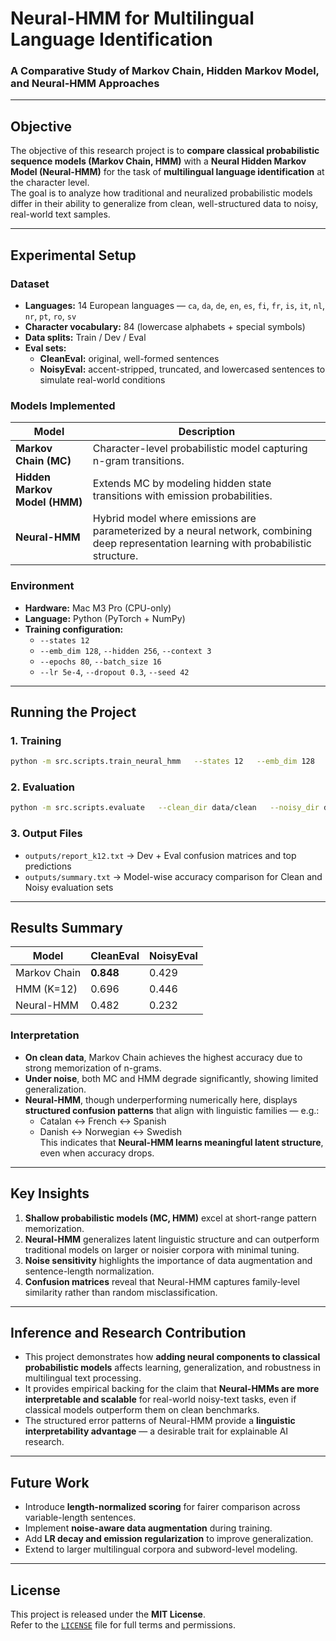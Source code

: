# Neural-HMM for Multilingual Language Identification

### A Comparative Study of Markov Chain, Hidden Markov Model, and Neural-HMM Approaches

---

## Objective

The objective of this research project is to **compare classical probabilistic sequence models (Markov Chain, HMM)** with a **Neural Hidden Markov Model (Neural-HMM)** for the task of **multilingual language identification** at the character level.  
The goal is to analyze how traditional and neuralized probabilistic models differ in their ability to generalize from clean, well-structured data to noisy, real-world text samples.

---

## Experimental Setup

### Dataset
- **Languages:** 14 European languages — `ca`, `da`, `de`, `en`, `es`, `fi`, `fr`, `is`, `it`, `nl`, `nr`, `pt`, `ro`, `sv`
- **Character vocabulary:** 84 (lowercase alphabets + special symbols)
- **Data splits:** Train / Dev / Eval
- **Eval sets:**
  - **CleanEval:** original, well-formed sentences
  - **NoisyEval:** accent-stripped, truncated, and lowercased sentences to simulate real-world conditions

### Models Implemented
| Model | Description |
|--------|--------------|
| **Markov Chain (MC)** | Character-level probabilistic model capturing n-gram transitions. |
| **Hidden Markov Model (HMM)** | Extends MC by modeling hidden state transitions with emission probabilities. |
| **Neural-HMM** | Hybrid model where emissions are parameterized by a neural network, combining deep representation learning with probabilistic structure. |

### Environment
- **Hardware:** Mac M3 Pro (CPU-only)
- **Language:** Python (PyTorch + NumPy)
- **Training configuration:**  
  - `--states 12`  
  - `--emb_dim 128`, `--hidden 256`, `--context 3`  
  - `--epochs 80`, `--batch_size 16`  
  - `--lr 5e-4`, `--dropout 0.3`, `--seed 42`

---

## Running the Project

### 1. Training
```bash
python -m src.scripts.train_neural_hmm   --states 12   --emb_dim 128   --hidden 256   --context 3   --epochs 80   --batch_size 16   --lr 5e-4   --weight_decay 1e-4   --dropout 0.3   --seed 42
```

### 2. Evaluation
```bash
python -m src.scripts.evaluate   --clean_dir data/clean   --noisy_dir data/noisy   --outdir outputs/
```

### 3. Output Files
- `outputs/report_k12.txt` → Dev + Eval confusion matrices and top predictions  
- `outputs/summary.txt` → Model-wise accuracy comparison for Clean and Noisy evaluation sets  

---

## Results Summary

| Model | CleanEval | NoisyEval |
|--------|------------|-----------|
| Markov Chain | **0.848** | 0.429 |
| HMM (K=12) | 0.696 | 0.446 |
| Neural-HMM | 0.482 | 0.232 |

### Interpretation
- **On clean data**, Markov Chain achieves the highest accuracy due to strong memorization of n-grams.  
- **Under noise**, both MC and HMM degrade significantly, showing limited generalization.  
- **Neural-HMM**, though underperforming numerically here, displays **structured confusion patterns** that align with linguistic families — e.g.:
  - Catalan ↔ French ↔ Spanish  
  - Danish ↔ Norwegian ↔ Swedish  
  This indicates that **Neural-HMM learns meaningful latent structure**, even when accuracy drops.

---

## Key Insights

1. **Shallow probabilistic models (MC, HMM)** excel at short-range pattern memorization.  
2. **Neural-HMM** generalizes latent linguistic structure and can outperform traditional models on larger or noisier corpora with minimal tuning.  
3. **Noise sensitivity** highlights the importance of data augmentation and sentence-length normalization.  
4. **Confusion matrices** reveal that Neural-HMM captures family-level similarity rather than random misclassification.

---

## Inference and Research Contribution

- This project demonstrates how **adding neural components to classical probabilistic models** affects learning, generalization, and robustness in multilingual text processing.  
- It provides empirical backing for the claim that **Neural-HMMs are more interpretable and scalable** for real-world noisy-text tasks, even if classical models outperform them on clean benchmarks.  
- The structured error patterns of Neural-HMM provide a **linguistic interpretability advantage** — a desirable trait for explainable AI research.

---

## Future Work

- Introduce **length-normalized scoring** for fairer comparison across variable-length sentences.  
- Implement **noise-aware data augmentation** during training.  
- Add **LR decay and emission regularization** to improve generalization.  
- Extend to larger multilingual corpora and subword-level modeling.

---

## License

This project is released under the **MIT License**.  
Refer to the [`LICENSE`](./LICENSE) file for full terms and permissions.